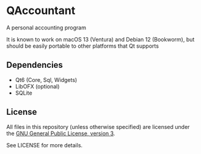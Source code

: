 # QAccountant

A personal accounting program

It is known to work on macOS 13 (Ventura) and Debian 12 (Bookworm), but should be
easily portable to other platforms that Qt supports

## Dependencies

- Qt6 (Core, Sql, Widgets)
- LibOFX (optional)
- SQLite

## License

All files in this repository (unless otherwise specified) are licensed under the [GNU General Public License, version 3](https://www.gnu.org/licenses/gpl-3.0.html).

See LICENSE for more details.
